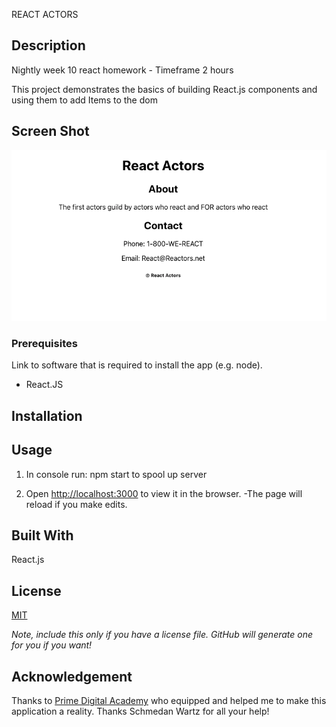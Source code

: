 REACT ACTORS

## Description

Nightly week 10 react homework - Timeframe 2 hours

This project demonstrates the basics of building React.js components and using them to add Items to the dom

## Screen Shot

![screenshot](./React_Actors.png)

### Prerequisites

Link to software that is required to install the app (e.g. node).

- React.JS

## Installation

## Usage

1.  In console run: npm start to spool up server

2.  Open [http://localhost:3000](http://localhost:3000) to view it in the browser.
    -The page will reload if you make edits.

## Built With

React.js

## License

[MIT](https://choosealicense.com/licenses/mit/)

_Note, include this only if you have a license file. GitHub will generate one for you if you want!_

## Acknowledgement

Thanks to [Prime Digital Academy](www.primeacademy.io) who equipped and helped me to make this application a reality. Thanks Schmedan Wartz for all your help!
